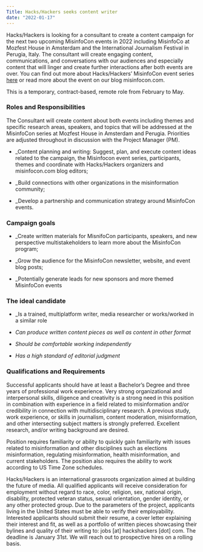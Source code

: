 ```yaml
---
Title: Hacks/Hackers seeks content writer
date: "2022-01-17"
---
```


Hacks/Hackers is looking for a consultant to create a content campaign for the next two upcoming MisinfoCon events in 2022 including MisinfoCo at Mozfest House in Amsterdam and the International Journalism Festival in Perugia, Italy. The consultant will create engaging content, communications, and conversations with our audiences and especially content that will linger and create further interactions after both events are over. You can find out more about Hacks/Hackers’ MisinfoCon event series [here](https://misinfocon.com/hacks-hackers-announces-new-misinfocon-events-for-2022-b38d6b5a5205) or read more about the event on our blog misinfocon.com.


This is a temporary, contract-based, remote role from February to May. 


### Roles and Responsibilities

The Consultant will create content about both events including themes and specific research areas, speakers, and topics that will be addressed at the MisinfoCon series at Mozfest House in Amsterdam and Perugia. Priorities are adjusted throughout in discussion with the Project Manager (PM).

	

- _Content planning and writing: Suggest, plan, and execute content ideas related to the campaign, the Misinfocon event series, participants, themes and coordinate with Hacks/Hackers organizers and misinfocon.com blog editors; 

- _Build connections with other organizations in the misinformation community;

- _Develop a partnership and communication strategy around MisinfoCon events.

### Campaign goals

- _Create written materials for MisnifoCon participants, speakers, and new perspective multistakeholders to learn more about the MisinfoCon program;

- _Grow the audience for the MisinfoCon newsletter, website, and event blog posts;

- _Potentially generate leads for new sponsors and more themed MisinfoCon events

### The ideal candidate 

- _Is a trained, multiplatform writer, media researcher or works/worked in a similar role

- _Can produce written content pieces as well as content in other format_

- _Should be comfortable working independently_

- _Has a high standard of editorial judgment_


### Qualifications and Requirements

Successful applicants should have at least a Bachelor’s Degree and three years of professional work experience. Very strong organizational and interpersonal skills, diligence and creativity is a strong need in this position in combination with experience in a field related to misinformation and/or credibility in connection with multidisciplinary research. A previous study, work experience, or skills in journalism, content moderation, misinformation, and other intersecting subject matters is strongly preferred. Excellent research, and/or writing background are desired.

Position requires familiarity or ability to quickly gain familiarity with issues related to misinformation and other disciplines such as elections misinformation, regulating misinformation, health misinformation, and current stakeholders. The position also requires the ability to work according to US Time Zone schedules.

Hacks/Hackers is an international grassroots organization aimed at building the future of media. All qualified applicants will receive consideration for employment without regard to race, color, religion, sex, national origin, disability, protected veteran status, sexual orientation, gender identity, or any other protected group. Due to the parameters of the project, applicants living in the United States must be able to verify their employability.
Interested applicants should submit their resume, a cover letter explaining their interest and fit, as well as a portfolio of written pieces showcasing their bylines and quality of their writing to: jobs [at] hackshackers [dot] com. The deadline is January 31st. We will reach out to prospective hires on a rolling basis.

<meta name="twitter:card" content="summary_large_image">
<meta name="twitter:site" content="@hackshackers">
<meta name="twitter:title" content="Hacks/Hackers seeks research coordinator">
<meta name="twitter:description" content="Hacks/Hackers is looking for a Project Area Research Coordinator to help us wrangle research communications and resources for a software prototype aimed at helping users engage in conversations around vaccine efficacy.">
<meta name="twitter:image" content="/content/content-images/about/hackshackers_logotype-stacked_small.png">
